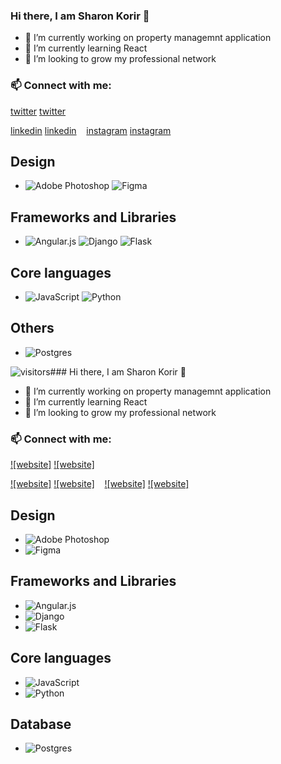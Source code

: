 ### Hi there, I am Sharon Korir 👋

- 🔭 I’m currently working on property managemnt application
- 🌱 I’m currently learning React
- 👯 I’m looking to grow my professional network

### 📫 Connect with me:

[twitter](https://twitter.com/_overgeek_#gh-light-mode-only)
[twitter](https://twitter.com/_overgeek_#gh-dark-mode-only)

[linkedin](https://www.linkedin.com/in/sharonkorir/#gh-light-mode-only)
[linkedin](https://www.linkedin.com/in/sharonkorir/#gh-dark-mode-only)
&nbsp;&nbsp;
[instagram](https://www.instagram.com/_overgeek_/#gh-light-mode-only)
[instagram](https://www.instagram.com/_overgeek_/#gh-dark-mode-only)

<!--- 💬 Ask me about 
 ⚡ Fun fact: I am bananas about bananas.
- 🤔 I’m looking for help with TDD
- -->

## Design
- ![Adobe Photoshop](https://img.shields.io/badge/adobe%20photoshop-%2331A8FF.svg?style=for-the-badge&logo=adobe%20photoshop&logoColor=white) ![Figma](https://img.shields.io/badge/figma-%23F24E1E.svg?style=for-the-badge&logo=figma&logoColor=white)
## Frameworks and Libraries
- ![Angular.js](https://img.shields.io/badge/angular.js-%23E23237.svg?style=for-the-badge&logo=angularjs&logoColor=white) ![Django](https://img.shields.io/badge/django-%23092E20.svg?style=for-the-badge&logo=django&logoColor=white) ![Flask](https://img.shields.io/badge/flask-%23000.svg?style=for-the-badge&logo=flask&logoColor=white)
## Core languages
- ![JavaScript](https://img.shields.io/badge/javascript-%23323330.svg?style=for-the-badge&logo=javascript&logoColor=%23F7DF1E) ![Python](https://img.shields.io/badge/python-3670A0?style=for-the-badge&logo=python&logoColor=ffdd54)
## Others
- ![Postgres](https://img.shields.io/badge/postgres-%23316192.svg?style=for-the-badge&logo=postgresql&logoColor=white)


![visitors](https://visitor-badge.glitch.me/badge?page_id=sharonkorir)### Hi there, I am Sharon Korir 👋

- 🔭 I’m currently working on property managemnt application
- 🌱 I’m currently learning React
- 👯 I’m looking to grow my professional network

### 📫 Connect with me:

[![website]](https://twitter.com/_overgeek_#gh-light-mode-only)
[![website]](https://twitter.com/_overgeek_#gh-dark-mode-only)

[![website]](https://www.linkedin.com/in/sharonkorir/#gh-light-mode-only)
[![website]](https://www.linkedin.com/in/sharonkorir/#gh-dark-mode-only)
&nbsp;&nbsp;
[![website]](https://www.instagram.com/_overgeek_/#gh-light-mode-only)
[![website]](https://www.instagram.com/_overgeek_/#gh-dark-mode-only)

<!--- 💬 Ask me about 
 ⚡ Fun fact: I am bananas about bananas.
- 🤔 I’m looking for help with TDD
- -->

## Design
- ![Adobe Photoshop](https://img.shields.io/badge/adobe%20photoshop-%2331A8FF.svg?style=for-the-badge&logo=adobe%20photoshop&logoColor=white)
- ![Figma](https://img.shields.io/badge/figma-%23F24E1E.svg?style=for-the-badge&logo=figma&logoColor=white)
## Frameworks and Libraries
- ![Angular.js](https://img.shields.io/badge/angular.js-%23E23237.svg?style=for-the-badge&logo=angularjs&logoColor=white)
- ![Django](https://img.shields.io/badge/django-%23092E20.svg?style=for-the-badge&logo=django&logoColor=white)
- ![Flask](https://img.shields.io/badge/flask-%23000.svg?style=for-the-badge&logo=flask&logoColor=white)
## Core languages
- ![JavaScript](https://img.shields.io/badge/javascript-%23323330.svg?style=for-the-badge&logo=javascript&logoColor=%23F7DF1E)
- ![Python](https://img.shields.io/badge/python-3670A0?style=for-the-badge&logo=python&logoColor=ffdd54)
## Database
- ![Postgres](https://img.shields.io/badge/postgres-%23316192.svg?style=for-the-badge&logo=postgresql&logoColor=white)

